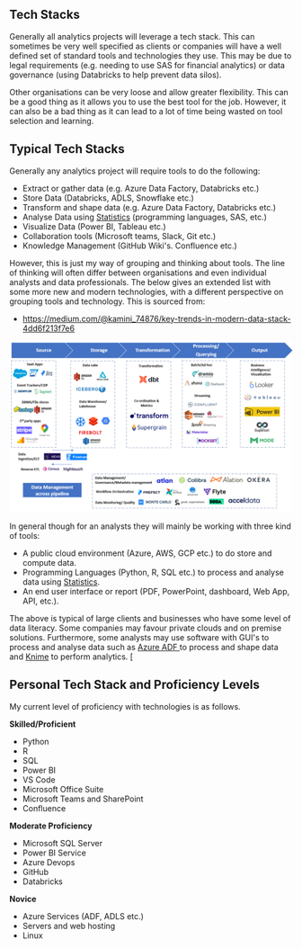 ## Tech Stacks 

Generally all analytics projects will leverage a tech stack. This can sometimes be very well specified as clients or companies will have a well defined set of standard tools and technologies they use. This may be due to legal requirements (e.g. needing to use SAS for financial analytics) or data governance (using Databricks to help prevent data silos). 

Other organisations can be very loose and allow greater flexibility. This can be a good thing as it allows you to use the best tool for the job. However, it can also be a bad thing as it can lead to a lot of time being wasted on tool selection and learning. 

## Typical Tech Stacks 

Generally any analytics project will require tools to do the following: 

- Extract or gather data (e.g. Azure Data Factory, Databricks etc.)
- Store Data (Databricks, ADLS, Snowflake etc.)
- Transform and shape data (e.g. Azure Data Factory, Databricks etc.)
- Analyse Data using [Statistics](Statistics.md) (programming languages, SAS, etc.)
- Visualize Data (Power BI, Tableau etc.)
- Collaboration tools (Microsoft teams, Slack, Git etc.)
- Knowledge Management (GitHub Wiki's. Confluence etc.)

However, this is just my way of grouping and thinking about tools. The line of thinking will often differ between organisations and even individual analysts and data professionals. The below gives an extended list with some more new and modern technologies, with a different perspective on grouping tools and technology. This is sourced from: 

- https://medium.com/@kamini_74876/key-trends-in-modern-data-stack-4dd6f213f7e6

![](Attachments/Pasted%20image%2020240131205902.png)

In general though for an analysts they will mainly be working with three kind of tools: 

- A public cloud environment (Azure, AWS, GCP etc.) to do store and compute data. 
- Programming Languages (Python, R, SQL etc.) to process and analyse data using [Statistics](Statistics.md). 
- An end user interface or report (PDF, PowerPoint, dashboard, Web App, API, etc.).

The above is typical of large clients and businesses who have some level of data literacy. Some companies may favour private clouds and on premise solutions. Furthermore, some analysts may use software with GUI's to process and analyse data such as [Azure ADF ](https://azure.microsoft.com/en-au/products/data-factory) to process and shape data and [Knime](https://www.knime.com/) to perform analytics. [

## Personal Tech Stack and Proficiency Levels 

My current level of proficiency with technologies is as follows. 

**Skilled/Proficient** 

- Python 
- R 
- SQL 
- Power BI 
- VS Code  
- Microsoft Office Suite 
- Microsoft Teams and SharePoint 
- Confluence 

**Moderate Proficiency** 

- Microsoft SQL Server
- Power BI Service 
- Azure Devops 
- GitHub 
- Databricks 

**Novice** 

- Azure Services (ADF, ADLS etc.)
- Servers and web hosting
- Linux 

